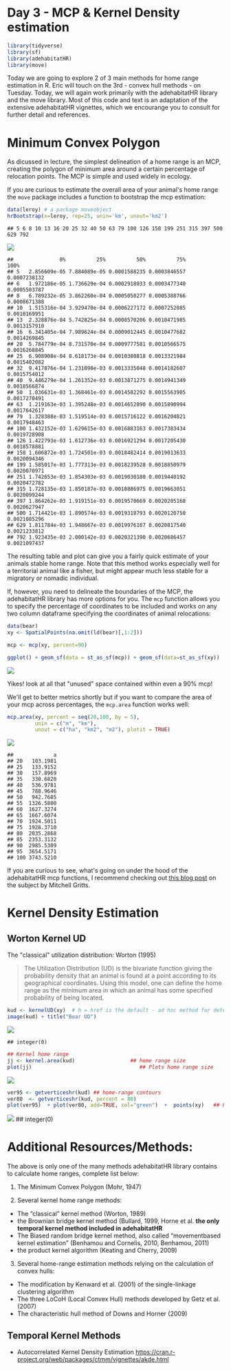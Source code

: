 Day 3 - MCP & Kernel Density estimation
================

``` r
library(tidyverse)
library(sf)
library(adehabitatHR)
library(move)
```

Today we are going to explore 2 of 3 main methods for home range estimation in R. Eric will touch on the 3rd - convex hull methods - on Tuesday. Today, we will again work primarily with the adehabitatHR library and the move library. Most of this code and text is an adaptation of the extensive adehabitatHR vignettes, which we encourange you to consult for further detail and references.

Minimum Convex Polygon
======================

As dicussed in lecture, the simplest delineation of a home range is an MCP, creating the polygon of minimum area around a certain percentage of relocation points. The MCP is simple and used widely in ecology.

If you are curious to estimate the overall area of your animal's home range the `move` package includes a function to bootstrap the mcp estimation:

``` r
data(leroy) # a package moveobject
hrBootstrap(x=leroy, rep=25, unin='km', unout='km2')
```

    ## 5 6 8 10 13 16 20 25 32 40 50 63 79 100 126 158 199 251 315 397 500 629 792

![](HomeRanges_files/figure-markdown_github/unnamed-chunk-2-1.png)

    ##               0%          25%          50%          75%         100%
    ## 5   2.856609e-05 7.884089e-05 0.0001588235 0.0003846557 0.0007238132
    ## 6   1.972186e-05 1.736629e-04 0.0002918033 0.0003477340 0.0005503787
    ## 8   6.789232e-05 3.862260e-04 0.0005050277 0.0005388766 0.0008671388
    ## 10  1.515316e-04 3.929470e-04 0.0006227172 0.0007252085 0.0010169951
    ## 13  2.328876e-04 5.742825e-04 0.0008570206 0.0010471985 0.0013157910
    ## 16  6.341405e-04 7.989624e-04 0.0009012445 0.0010477682 0.0014269845
    ## 20  5.784779e-04 8.731570e-04 0.0009777581 0.0010566575 0.0016268845
    ## 25  6.908908e-04 8.618173e-04 0.0010380818 0.0013321984 0.0015402082
    ## 32  9.417876e-04 1.231098e-03 0.0013335048 0.0014182607 0.0015754012
    ## 40  9.446279e-04 1.261352e-03 0.0013871275 0.0014941349 0.0018566874
    ## 50  1.036631e-03 1.368461e-03 0.0014582292 0.0015563905 0.0017270491
    ## 63  1.219163e-03 1.395248e-03 0.0014652890 0.0015890994 0.0017642617
    ## 79  1.328388e-03 1.519514e-03 0.0015716122 0.0016204821 0.0017948463
    ## 100 1.432152e-03 1.629615e-03 0.0016883163 0.0017383434 0.0019728908
    ## 126 1.422793e-03 1.612736e-03 0.0016921294 0.0017205430 0.0018578881
    ## 158 1.606872e-03 1.724501e-03 0.0018482414 0.0019013633 0.0020094346
    ## 199 1.585017e-03 1.777313e-03 0.0018239528 0.0018850979 0.0020070971
    ## 251 1.742653e-03 1.854303e-03 0.0019030180 0.0019440192 0.0020472782
    ## 315 1.728135e-03 1.850187e-03 0.0018886975 0.0019663051 0.0020099244
    ## 397 1.864262e-03 1.919151e-03 0.0019570669 0.0020205168 0.0020627947
    ## 500 1.714421e-03 1.890574e-03 0.0019318793 0.0020120750 0.0021085296
    ## 629 1.811784e-03 1.948667e-03 0.0019976107 0.0020817540 0.0021233812
    ## 792 1.923435e-03 2.000142e-03 0.0020321390 0.0020686457 0.0021097437

The resulting table and plot can give you a fairly quick estimate of your animals stable home range. Note that this method works especially well for a territorial animal like a fisher, but might appear much less stable for a migratory or nomadic individual.

If, however, you need to delineate the boundaries of the MCP, the adehabitatHR library has more options for you. The `mcp` function allows you to specify the percentage of coordinates to be included and works on any two column dataframe specifying the coordinates of animal relocations:

``` r
data(bear)
xy <- SpatialPoints(na.omit(ld(bear)[,1:2]))

mcp <- mcp(xy, percent=90)

ggplot() + geom_sf(data = st_as_sf(mcp)) + geom_sf(data=st_as_sf(xy))
```

![](HomeRanges_files/figure-markdown_github/unnamed-chunk-3-1.png)

Yikes! look at all that "unused" space contained within even a 90% mcp!

We'll get to better metrics shortly but if you want to compare the area of your mcp across percentages, the `mcp.area` function works well:

``` r
mcp.area(xy, percent = seq(20,100, by = 5),
         unin = c("m", "km"),
         unout = c("ha", "km2", "m2"), plotit = TRUE)
```

![](HomeRanges_files/figure-markdown_github/unnamed-chunk-4-1.png)

    ##             a
    ## 20   103.1981
    ## 25   133.9152
    ## 30   157.8969
    ## 35   330.6820
    ## 40   536.9781
    ## 45   788.9646
    ## 50   942.7685
    ## 55  1326.5800
    ## 60  1627.3274
    ## 65  1667.6074
    ## 70  1924.5011
    ## 75  1928.3710
    ## 80  2035.2868
    ## 85  2353.3132
    ## 90  2985.5309
    ## 95  3654.5171
    ## 100 3743.5210

If you are curious to see, what's going on under the hood of the adehabitatHR mcp functions, I recommend checking out [this blog post](https://www.r-bloggers.com/home-range-estimation-mcp) on the subject by Mitchell Gritts.

Kernel Density Estimation
=========================

Worton Kernel UD
----------------

The "classical" utilization distribution: Worton (1995)

> The Utilization Distribution (UD) is the bivariate function giving the probability density that an animal is found at a point according to its geographical coordinates. Using this model, one can define the home range as the minimum area in which an animal has some specified probability of being located.

``` r
kud <- kernelUD(xy)  # h = href is the default - ad hoc method for determining h
image(kud) + title("Bear UD")
```

![](HomeRanges_files/figure-markdown_github/unnamed-chunk-5-1.png)

    ## integer(0)

``` r
## Kernel home range
jj <- kernel.area(kud)                  ## home range size
plot(jj)                                   ## Plots home range size
```

![](HomeRanges_files/figure-markdown_github/unnamed-chunk-5-2.png)

``` r
ver95 <- getverticeshr(kud) ## home-range contours
ver80  <- getverticeshr(kud, percent = 80)
plot(ver95)  + plot(ver80, add=TRUE, col="green")  +  points(xy)   ## Plots contours
```

![](HomeRanges_files/figure-markdown_github/unnamed-chunk-5-3.png)
    ## integer(0)

Additional Resources/Methods:
=============================

The above is only one of the many methods adehabitatHR library contains to calculate home ranges, complete list below:

1.  The Minimum Convex Polygon (Mohr, 1947)

2.  Several kernel home range methods:

-   The “classical” kernel method (Worton, 1989)
-   the Brownian bridge kernel method (Bullard, 1999, Horne et al. **the only temporal kernel method included in adehabitatHR**
-   The Biased random bridge kernel method, also called “movementbased kernel estimation” (Benhamou and Cornelis, 2010, Benhamou, 2011)
-   the product kernel algorithm (Keating and Cherry, 2009)

3.  Several home-range estimation methods relying on the calculation of convex hulls:

-   The modification by Kenward et al. (2001) of the single-linkage clustering algorithm
-   The three LoCoH (Local Convex Hull) methods developed by Getz et al. (2007)
-   The characteristic hull method of Downs and Horner (2009)

Temporal Kernel Methods
-----------------------

-   Autocorrelated Kernel Density Estimation <https://cran.r-project.org/web/packages/ctmm/vignettes/akde.html>
